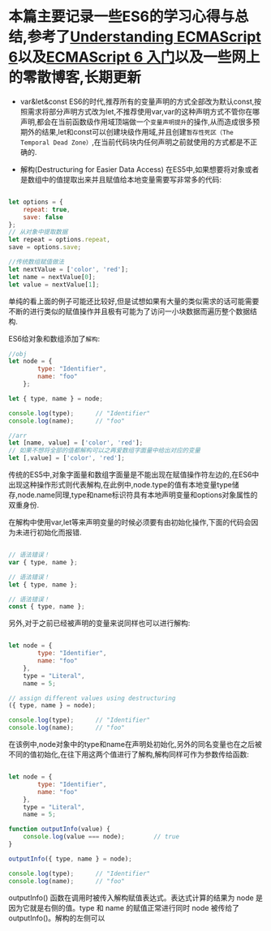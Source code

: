 # 本篇主要记录一些ES6的学习心得与总结,参考了[Understanding ECMAScript 6](https://oshotokill.gitbooks.io/understandinges6-simplified-chinese/content/)以及[ECMAScript 6 入门](http://es6.ruanyifeng.com/)以及一些网上的零散博客,长期更新

- var&let&const
  ES6的时代,推荐所有的变量声明的方式全部改为默认const,按照需求将部分声明方式改为let,不推荐使用var,var的这种声明方式不管你在哪声明,都会在当前函数级作用域顶端做一个`变量声明提升`的操作,从而造成很多预期外的结果,let和const可以创建块级作用域,并且创建`暂存性死区（The Temporal Dead Zone）`,在当前代码块内任何声明之前就使用的方式都是不正确的.

- 解构(Destructuring for Easier Data Access)
  在ES5中,如果想要将对象或者是数组中的值提取出来并且赋值给本地变量需要写非常多的代码:

```js

let options = {
    repeat: true,
    save: false
};
// 从对象中提取数据
let repeat = options.repeat,
save = options.save;

//传统数组赋值做法
let nextValue = ['color', 'red'];
let name = nextValue[0];
let value = nextValue[1];

```

  单纯的看上面的例子可能还比较好,但是试想如果有大量的类似需求的话可能需要不断的进行类似的赋值操作并且极有可能为了访问一小块数据而遍历整个数据结构.

  ES6给对象和数组添加了`解构`:

```js
//obj
let node = {
        type: "Identifier",
        name: "foo"
    };

let { type, name } = node;

console.log(type);      // "Identifier"
console.log(name);      // "foo"

//arr
let [name, value] = ['color', 'red'];
// 如果不想将全部的值都解构可以之再爱数组字面量中给出对应的变量
let [,value] = ['color', 'red'];

```

  传统的ES5中,对象字面量和数组字面量是不能出现在赋值操作符左边的,在ES6中出现这种操作形式则代表解构,在此例中,node.type的值有本地变量type储存,node.name同理,type和name标识符具有本地声明变量和options对象属性的双重身份.

 在解构中使用var,let等来声明变量的时候必须要有由初始化操作,下面的代码会因为未进行初始化而报错.

```js

// 语法错误！
var { type, name };

// 语法错误！
let { type, name };

// 语法错误！
const { type, name };

```

  另外,对于之前已经被声明的变量来说同样也可以进行解构:

```js

let node = {
        type: "Identifier",
        name: "foo"
    },
    type = "Literal",
    name = 5;

// assign different values using destructuring
({ type, name } = node);

console.log(type);      // "Identifier"
console.log(name);      // "foo"

```

  在该例中,node对象中的type和name在声明处初始化,另外的同名变量也在之后被不同的值初始化,在往下用这两个值进行了解构,解构同样可作为参数传给函数:

```js

let node = {
        type: "Identifier",
        name: "foo"
    },
    type = "Literal",
    name = 5;

function outputInfo(value) {
    console.log(value === node);        // true
}

outputInfo({ type, name } = node);

console.log(type);      // "Identifier"
console.log(name);      // "foo"


```

  outputInfo() 函数在调用时被传入解构赋值表达式。表达式计算的结果为 node 是因为它就是右侧的值。type 和 name 的赋值正常进行同时 node 被传给了 outputInfo()。解构的左侧可以